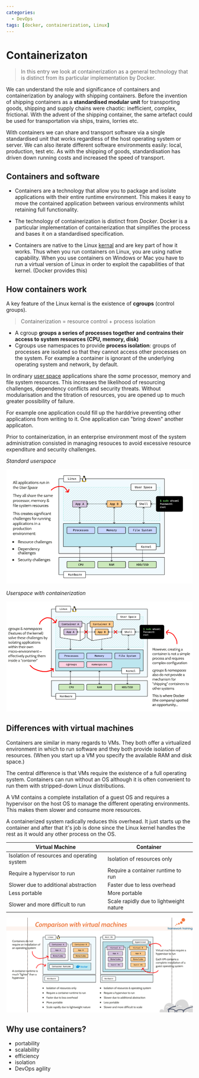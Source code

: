 ```yaml
---
categories:
  - DevOps
tags: [docker, containerization, Linux]
---
```


# Containerizaton

> In this entry we look at containerization as a general technology that is distinct from its particular implementation by Docker.

We can understand the role and significance of containers and containerization by analogy with shipping containers. Before the invention of shipping containers as a **standardised modular unit** for transporting goods, shipping and supply chains were chaotic: inefficient, complex, frictional. With the advent of the shipping container, the same artefact could be used for transportation via ships, trains, lorries etc.

With containers we can share and transport software via a single standardised unit that works regardless of the host operating system or server. We can also iterate different software environments easily: local, production, test etc. As with the shipping of goods, standardisation has driven down running costs and increased the speed of transport.

## Containers and software

- Containers are a technology that allow you to package and isolate applications with their entire runtime environment. This makes it easy to move the contained application between various environments whilst retaining full functionality.

- The technology of containerization is distinct from _Docker_. Docker is a particular implementation of containerization that simplifies the process and bases it on a standardised specification.

- Containers are native to the Linux [kernal](/Operating_Systems/The_Kernel.md) and are key part of how it works. Thus when you run containers on Linux, you are using native capability. When you use containers on Windows or Mac you have to run a virtual version of Linux in order to exploit the capabilities of that kernel. (Docker provides this)

## How containers work

A key feature of the Linux kernal is the existence of **cgroups** (control groups).

> Containerization = resource control + process isolation

- A cgroup **groups a series of processes together and contrains their access to system resources (CPU, memory, disk)**
- Cgroups use namespaces to provide **process isolation**: groups of processes are isolated so that they cannot access other processes on the system. For example a container is ignorant of the underlying operating system and network, by default.

In ordinary [user space](/Operating_Systems/User_Space.md) applications share the _same_ processor, memory and file system resources. This increases the likelihood of resourcing challenges, dependency conflicts and security threats. Without modularisation and the titration of resources, you are opened up to much greater possibility of failure.

For example one application could fill up the harddrive preventing other applications from writing to it. One application can "bring down" another applicaton.

Prior to containerization, in an enterprise environment most of the system administration consisted in managing resouces to avoid excessive resource expenditure and security challenges.

_Standard userspace_

![](/_img/standard-userspace.png)

_Userspace with containerization_

![](/_img/containers-in-userspace.png)

## Differences with virtual machines

Containers are similar in many regards to VMs. They both offer a virtualized environment in which to run software and they both provide isolation of resources. (When you start up a VM you specify the available RAM and disk space.)

The central difference is that VMs require the existence of a full operating system. Containers can run without an OS although it is often convenient to run them with stripped-down Linux distributions.

A VM contains a complete installation of a guest OS and requires a hypervisor on the host OS to manage the different operating environments. This makes them slower and consume more resources.

A containerized system radically reduces this overhead. It just starts up the container and after that it's job is done since the Linux kernel handles the rest as it would any other process on the OS.

| Virtual Machine                             | Container                               |
| ------------------------------------------- | --------------------------------------- |
| Isolation of resources and operating system | Isolation of resources only             |
| Require a hypervisor to run                 | Require a container runtime to run      |
| Slower due to additional abstraction        | Faster due to less overhead             |
| Less portable                               | More portable                           |
| Slower and more difficult to run            | Scale rapidly due to lightweight nature |

![](/_img/container-versus-vm.png)

## Why use containers?

- portability
- scalability
- efficiency
- isolation
- DevOps agility
